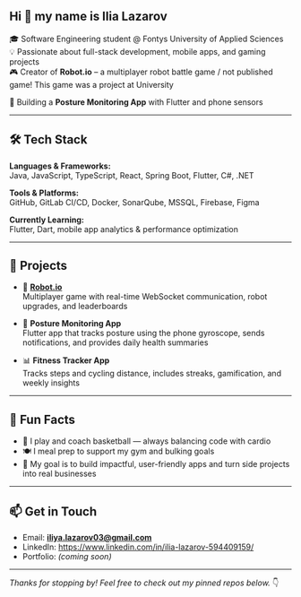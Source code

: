 ## Hi 👋 my name is Ilia Lazarov

🎓 Software Engineering student @ Fontys University of Applied Sciences  
💡 Passionate about full-stack development, mobile apps, and gaming projects  
🎮 Creator of **Robot.io** – a multiplayer robot battle game  / not published game! This game was a project at University 

📱 Building a **Posture Monitoring App** with Flutter and phone sensors

---

## 🛠️ Tech Stack

**Languages & Frameworks:**  
Java, JavaScript, TypeScript, React, Spring Boot, Flutter, C#, .NET

**Tools & Platforms:**  
GitHub, GitLab CI/CD, Docker, SonarQube, MSSQL, Firebase, Figma

**Currently Learning:**  
Flutter, Dart, mobile app analytics & performance optimization

---

## 🚀 Projects

- 🔧 [**Robot.io**](https://github.com/IliyaLzrv/Robot.io)  
  Multiplayer game with real-time WebSocket communication, robot upgrades, and leaderboards

- 📱 **Posture Monitoring App**  
  Flutter app that tracks posture using the phone gyroscope, sends notifications, and provides daily health summaries

- 📊 **Fitness Tracker App**  
  Tracks steps and cycling distance, includes streaks, gamification, and weekly insights

---

## 🧠 Fun Facts

- 🏀 I play and coach basketball — always balancing code with cardio
- 🍽️ I meal prep to support my gym and bulking goals
- 🎯 My goal is to build impactful, user-friendly apps and turn side projects into real businesses

---

## 📫 Get in Touch

- Email: **iliya.lazarov03@gmail.com**
- LinkedIn: https://www.linkedin.com/in/ilia-lazarov-594409159/
- Portfolio: *(coming soon)*

---

_Thanks for stopping by! Feel free to check out my pinned repos below._ 👇
